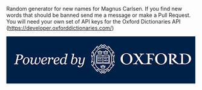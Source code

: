 Random generator for new names for Magnus Carlsen.
If you find new words that should be banned send me a message or make a Pull Request.
You will need your own set of API keys for the Oxford Dictionaries API (https://developer.oxforddictionaries.com/)

![Powered by Oxford Dictionaries API (https://developer.oxforddictionaries.com/)](PBO_whiteonblue-f752598b8fb23469.png)